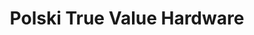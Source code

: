 ---
title: "Polski True Value Hardware"
url: /chicago/polski-true-value-hardware/
shop: hardware
---